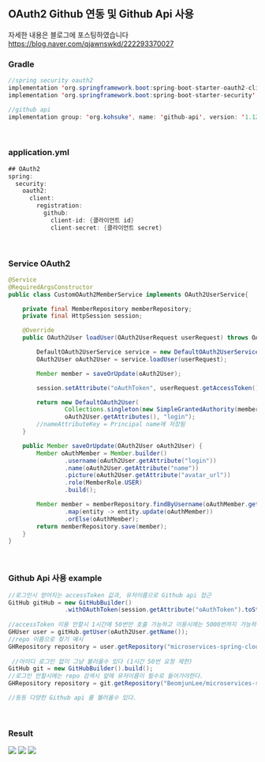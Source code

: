 ## OAuth2 Github 연동 및 Github Api 사용
자세한 내용은 블로그에 포스팅하였습니다 https://blog.naver.com/qjawnswkd/222293370027<br>

### Gradle
```java
//spring security oauth2
implementation 'org.springframework.boot:spring-boot-starter-oauth2-client'
implementation 'org.springframework.boot:spring-boot-starter-security'

//github api
implementation group: 'org.kohsuke', name: 'github-api', version: '1.125'
  ```
  
  <br>

### application.yml
```java
## OAuth2
spring:
  security:
    oauth2:
      client:
        registration:
          github:
            client-id: {클라이언트 id}
            client-secret: {클라이언트 secret}       
```

<br>

### Service OAuth2
```java
@Service
@RequiredArgsConstructor
public class CustomOAuth2MemberService implements OAuth2UserService{

    private final MemberRepository memberRepository;
    private final HttpSession session;

    @Override
    public OAuth2User loadUser(OAuth2UserRequest userRequest) throws OAuth2AuthenticationException {

        DefaultOAuth2UserService service = new DefaultOAuth2UserService();
        OAuth2User oAuth2User = service.loadUser(userRequest);

        Member member = saveOrUpdate(oAuth2User);

        session.setAttribute("oAuthToken", userRequest.getAccessToken().getTokenValue());

        return new DefaultOAuth2User(
                Collections.singleton(new SimpleGrantedAuthority(member.getRole())),
                oAuth2User.getAttributes(), "login");
        //nameAttributeKey = Principal name에 저장됨
    }

    public Member saveOrUpdate(OAuth2User oAuth2User) {
        Member oAuthMember = Member.builder()
                .username(oAuth2User.getAttribute("login"))
                .name(oAuth2User.getAttribute("name"))
                .picture(oAuth2User.getAttribute("avatar_url"))
                .role(MemberRole.USER)
                .build();

        Member member = memberRepository.findByUsername(oAuthMember.getUsername())
                .map(entity -> entity.update(oAuthMember))
                .orElse(oAuthMember);
        return memberRepository.save(member);
    }
}
```

<br>

### Github Api 사용 example
```java
//로그인시 얻어지는 accessToken 값과, 유저이름으로 Github api 접근
GitHub gitHub = new GitHubBuilder()
                .withOAuthToken(session.getAttribute("oAuthToken").toString(), oAuth2User.getName()).build(); 
                
//accessToken 이용 안할시 1시간에 50번만 호출 가능하고 이용시에는 5000번까지 가능하다		
GHUser user = gitHub.getUser(oAuth2User.getName()); 
//repo 이름으로 찾기 예시
GHRepository repository = user.getRepository("microservices-spring-cloud"); 
 
 //아이디 로그인 없이 그냥 불러올수 있다 (1시간 50번 요청 제한)
GitHub git = new GitHubBuilder().build(); 
//로그인 안할시에는 repo 검색시 앞에 유저이름이 필수로 들어가야한다.
GHRepository repository = git.getRepository("BeomjunLee/microservices-spring-cloud"); 

//등등 다양한 Github api 를 불러올수 있다.
```

<br>

### Result
<img src="https://user-images.githubusercontent.com/69130921/117583581-d8e86980-b142-11eb-88e2-855827ed6ece.PNG">
<img src="https://user-images.githubusercontent.com/69130921/117583584-dc7bf080-b142-11eb-99ba-5ed94514339d.png">
<img src="https://user-images.githubusercontent.com/69130921/117583587-e1d93b00-b142-11eb-99ba-009fb8e858e6.png">
